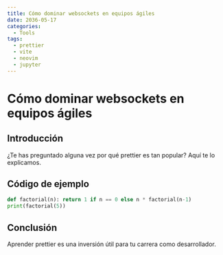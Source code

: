 ```yaml
---
title: Cómo dominar websockets en equipos ágiles
date: 2036-05-17
categories:
  - Tools
tags:
  - prettier
  - vite
  - neovim
  - jupyter
---
```


# Cómo dominar websockets en equipos ágiles

## Introducción

¿Te has preguntado alguna vez por qué prettier es tan popular? Aquí te lo explicamos.

## Código de ejemplo

```python
def factorial(n): return 1 if n == 0 else n * factorial(n-1)
print(factorial(5))
```

## Conclusión

Aprender prettier es una inversión útil para tu carrera como desarrollador.